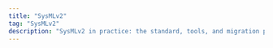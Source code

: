 ```yaml
---
title: "SysMLv2"
tag: "SysMLv2"
description: "SysMLv2 in practice: the standard, tools, and migration paths—with a focus on open‑source implementations and interoperability."
---
```

